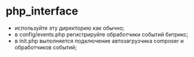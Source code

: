 # php_interface

* используйте эту директорию как обычно;  
* в config/events.php регистрируйте обработчики событий битрикс;  
* в init.php выполняется подключение автозагрузчика composer и обработчиков событий;  

